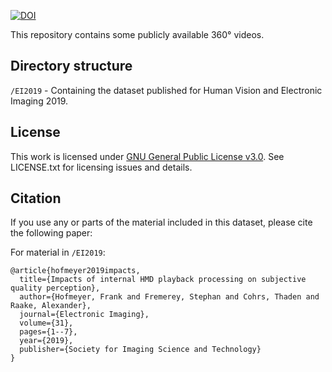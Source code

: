 [![DOI](https://zenodo.org/badge/168753387.svg)](https://zenodo.org/badge/latestdoi/168753387)

This repository contains some publicly available 360° videos.

## Directory structure

`/EI2019` - Containing the dataset published for Human Vision and Electronic Imaging 2019. <br />

## License
This work is licensed under [GNU General Public License v3.0](https://choosealicense.com/licenses/gpl-3.0/). See LICENSE.txt for licensing issues and details.

## Citation
If you use any or parts of the material included in this dataset, please cite the following paper:

For material in `/EI2019`:
```
@article{hofmeyer2019impacts,
  title={Impacts of internal HMD playback processing on subjective quality perception},
  author={Hofmeyer, Frank and Fremerey, Stephan and Cohrs, Thaden and Raake, Alexander},
  journal={Electronic Imaging},
  volume={31},
  pages={1--7},
  year={2019},
  publisher={Society for Imaging Science and Technology}
}
```
